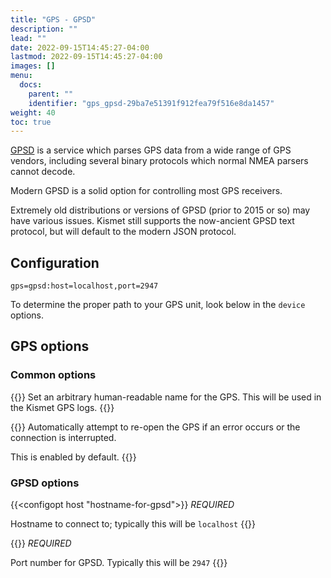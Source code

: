 ```yaml
---
title: "GPS - GPSD"
description: ""
lead: ""
date: 2022-09-15T14:45:27-04:00
lastmod: 2022-09-15T14:45:27-04:00
images: []
menu:
  docs:
    parent: ""
    identifier: "gps_gpsd-29ba7e51391f912fea79f516e8da1457"
weight: 40
toc: true
---
```


[GPSD](http://www.catb.org/gpsd/) is a service which parses GPS data from a wide range of GPS vendors, including several binary protocols which normal NMEA parsers cannot decode. 

Modern GPSD is a solid option for controlling most GPS receivers.

Extremely old distributions or versions of GPSD (prior to 2015 or so) may have various issues.  Kismet still supports the now-ancient GPSD text protocol, but will default to the modern JSON protocol.

## Configuration 

```
gps=gpsd:host=localhost,port=2947
```

To determine the proper path to your GPS unit, look below in the `device` options.

## GPS options 

### Common options

{{<configopt name name>}}
Set an arbitrary human-readable name for the GPS.  This will be used in the Kismet GPS logs. 
{{</configopt>}}

{{<configopt reconnect true false>}}
Automatically attempt to re-open the GPS if an error occurs or the connection is interrupted.  

This is enabled by default.
{{</configopt>}}

### GPSD options

{{<configopt host "hostname-for-gpsd">}}
*REQUIRED* 

Hostname to connect to; typically this will be `localhost`
{{</configopt>}}


{{<configopt port port>}}
*REQUIRED* 

Port number for GPSD.  Typically this will be `2947`
{{</configopt>}}

